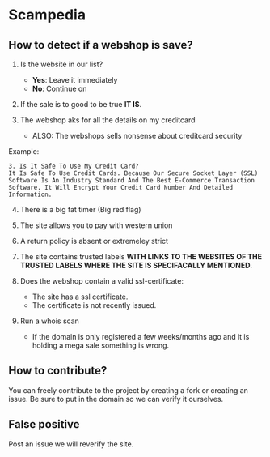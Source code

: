# Scampedia
## How to detect if a webshop is save?
1. Is the website in our list?
    * **Yes**: Leave it immediately
    * **No**: Continue on

2. If the sale is to good to be true **IT IS**.

3. The webshop aks for all the details on my creditcard
    * ALSO: The webshops sells nonsense about creditcard security


Example: 
```
3. Is It Safe To Use My Credit Card?
It Is Safe To Use Credit Cards. Because Our Secure Socket Layer (SSL) Software Is An Industry Standard And The Best E-Commerce Transaction Software. It Will Encrypt Your Credit Card Number And Detailed Information.
```
4. There is a big fat timer (Big red flag)

5. The site allows you to pay with western union

6. A return policy is absent or extremeley strict

7. The site contains trusted labels **WITH LINKS TO THE WEBSITES OF THE TRUSTED LABELS WHERE THE SITE IS SPECIFACALLY MENTIONED**.

8. Does the webshop contain a valid ssl-certificate:
    * The site has a ssl certificate.
    * The certificate is not recently issued.

9. Run a whois scan
    * If the domain is only registered a few weeks/months ago and it is holding a mega sale something is wrong.

## How to contribute?
You can freely contribute to the project by creating a fork or creating an issue. Be sure to put in the domain so we can verify it ourselves.

## False positive
Post an issue we will reverify the site.